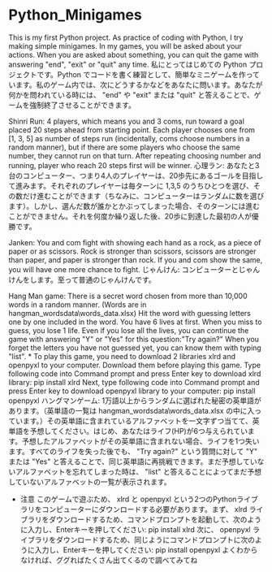 # Python_Minigames
This is my first Python project. As practice of coding with Python, I try making simple minigames. In my games, you will be asked about your actions. When you are asked about something, you can quit the game with answering "end", "exit" or "quit" any time.
私にとってはじめての Python プロジェクトです。Python でコードを書く練習として、簡単なミニゲームを作っています。私のゲーム内では、次にどうするかなどをあなたに問います。あなたが何かを問われている時には、 "end" や "exit" または "quit" と答えることで、ゲームを強制終了させることができます。

Shinri Run: 
	4 players, which means you and 3 coms, run toward a goal placed 20 steps ahead from starting point.
	Each player chooses one from [1, 3, 5] as number of steps run (incidentally, coms choose numbers in a random manner), but if there are some players who choose the same number, they cannot run on that turn. 
	After repeating choosing number and running, player who reach 20 steps first will be winner.
心理ラン: あなたと3台のコンピューター、つまり4人のプレイヤーは、20歩先にあるゴールを目指して進みます。それぞれのプレイヤーは毎ターンに 1,3,5 のうちひとつを選び、その数だけ進むことができます（ちなみに、コンピューターはランダムに数を選びます）。しかし、選んだ数が誰かとかぶってしまった場合、そのターンには進むことができません。それを何度か繰り返した後、20歩に到達した最初の人が優勝です。

Janken: 
	You and com fight with showing each hand as a rock, as a piece of paper or as scissors. Rock is stronger than scissors, scissors are stronger than paper, and paper is stronger than rock. If you and com show the same, you will have one more chance to fight.
じゃんけん: コンピューターとじゃんけんをします。至って普通のじゃんけんです。

Hang Man game: 
	There is a secret word chosen from more than 10,000 words in a random manner. (Words are in hangman_wordsdata\words_data.xlsx) Hit the word with guessing letters one by one included in the word.
	You have 6 lives at first. When you miss to guess, you lose 1 life. Even if you lose all the lives, you can continue the game with answering "Y" or "Yes" for this question:"Try again?" 
	When you forget the letters you have not guessed yet, you can know them with typing "list".
	* To play this game, you need to download 2 libraries xlrd and openpyxl to your computer. Download them before playing this game. Type following code into Command prompt and press Enter key to download xlrd library: pip install xlrd
	Next, type following code into Command prompt and press Enter key to download openpyxl library to your computer: pip install openpyxl
ハングマンゲーム:	1万語以上からランダムに選ばれた秘密の英単語があります。（英単語の一覧は hangman_wordsdata\words_data.xlsx の中に入っています。）その英単語に含まれているアルファベットを一文字ずつ当てて、英単語を予想してください。はじめ、あなたはライフ(HP)が6つ与えられています。予想したアルファベットがその英単語に含まれない場合、ライフを1つ失います。すべてのライフを失った後でも、 "Try again?" という質問に対して "Y" または "Yes" と答えることで、同じ英単語に再挑戦できます。まだ予想していないアルファベットを忘れてしまった時は、 "list" と答えることによってまだ予想していないアルファベットの一覧が表示されます。
* 注意 このゲームで遊ぶため、 xlrd と openpyxl という2つのPythonライブラリをコンピューターにダウンロードする必要があります。まず、 xlrd ライブラリをダウンロードするため、コマンドプロンプトを起動して、次のように入力し、Enterキーを押してください: pip install xlrd
次に、 openpyxl ライブラリをダウンロードするため、同じようにコマンドプロンプトに次のように入力し、Enterキーを押してください: pip install openpyxl
よくわからなければ、ググればたくさん出てくるので調べてみてね
